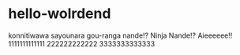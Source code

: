 # hello-wolrdend
konnitiwawa
sayounara
gou-ranga
nande!?
Ninja Nande!?
Aieeeeee!!
1111111111111
222222222222
3333333333333